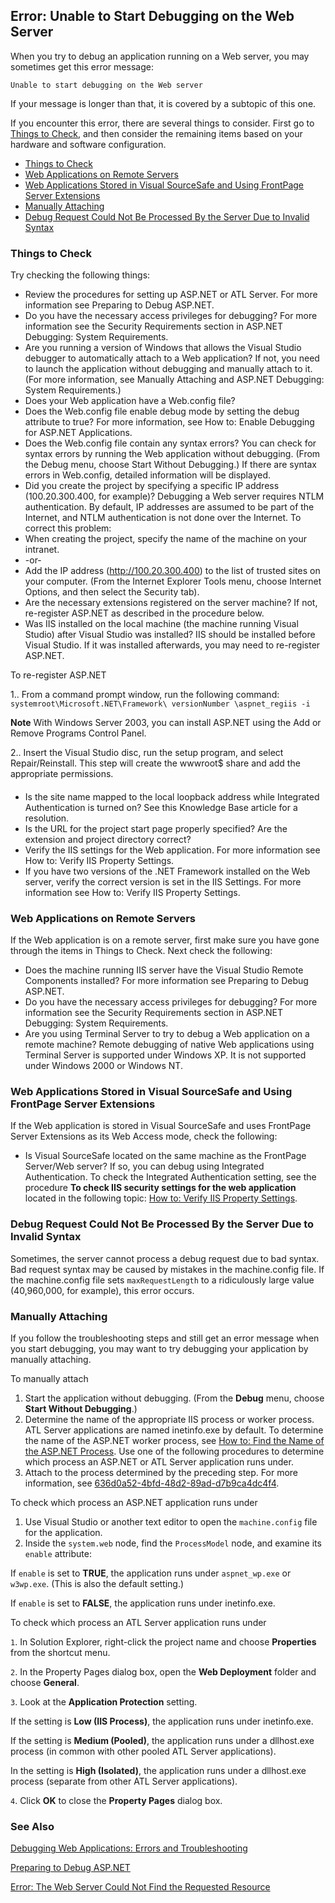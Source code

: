 ## Error: Unable to Start Debugging on the Web Server ##

When you try to debug an application running on a Web server, you may sometimes get this error message:

	Unable to start debugging on the Web server

If your message is longer than that, it is covered by a subtopic of this one.

If you encounter this error, there are several things to consider. First go to [Things to Check](#vxtbshttpservererrorsthingstocheck), and then consider the remaining items based on your hardware and software configuration.

- [Things to Check](#vxtbshttpservererrorsthingstocheck)
- [Web Applications on Remote Servers](#vxtbshttpservererrorswebapplicationsonremoteservers)
- [Web Applications Stored in Visual SourceSafe and Using FrontPage Server Extensions](#vxtbshttpservererrorswebapplicationsstoredinvisualsourcesafeandusingfrontpageserverextensions)
- [Manually Attaching](#vxtbshttpservererrorsmanuallyattaching)
- [Debug Request Could Not Be Processed By the Server Due to Invalid Syntax](#vxtbshttpservererrorsmanuallyattaching)

### <a name="vxtbshttpservererrorsthingstocheck"></a>Things to Check ###

Try checking the following things:

- Review the procedures for setting up ASP.NET or ATL Server. For more information see Preparing to Debug ASP.NET.
- Do you have the necessary access privileges for debugging? For more information see the Security Requirements section in ASP.NET Debugging: System Requirements.
- Are you running a version of Windows that allows the Visual Studio debugger to automatically attach to a Web application? If not, you need to launch the application without debugging and manually attach to it. (For more information, see Manually Attaching and ASP.NET Debugging: System Requirements.)
- Does your Web application have a Web.config file?
 - Does the Web.config file enable debug mode by setting the debug attribute to true? For more information, see How to: Enable Debugging for ASP.NET Applications.
 - Does the Web.config file contain any syntax errors? You can check for syntax errors by running the Web application without debugging. (From the Debug menu, choose Start Without Debugging.) If there are syntax errors in Web.config, detailed information will be displayed.
- Did you create the project by specifying a specific IP address (100.20.300.400, for example)? Debugging a Web server requires NTLM authentication. By default, IP addresses are assumed to be part of the Internet, and NTLM authentication is not done over the Internet. To correct this problem:
 - When creating the project, specify the name of the machine on your intranet.
 - -or-
 - Add the IP address (http://100.20.300.400) to the list of trusted sites on your computer. (From the Internet Explorer Tools menu, choose Internet Options, and then select the Security tab).
- Are the necessary extensions registered on the server machine? If not, re-register ASP.NET as described in the procedure below.
- Was IIS installed on the local machine (the machine running Visual Studio) after Visual Studio was installed? IIS should be installed before Visual Studio. If it was installed afterwards, you may need to re-register ASP.NET.

To re-register ASP.NET

 1.. From a command prompt window, run the following command: `systemroot\Microsoft.NET\Framework\ versionNumber \aspnet_regiis -i`

**Note**   With Windows Server 2003, you can install ASP.NET using the Add or Remove Programs Control Panel.

 2.. Insert the Visual Studio disc, run the setup program, and select Repair/Reinstall. This step will create the wwwroot$ share and add the appropriate permissions.

####

- Is the site name mapped to the local loopback address while Integrated Authentication is turned on? See this Knowledge Base article for a resolution.
- Is the URL for the project start page properly specified? Are the extension and project directory correct?
- Verify the IIS settings for the Web application. For more information see How to: Verify IIS Property Settings.
- If you have two versions of the .NET Framework installed on the Web server, verify the correct version is set in the IIS Settings. For more information see How to: Verify IIS Property Settings. 

### <a name="vxtbshttpservererrorswebapplicationsonremoteservers"></a>Web Applications on Remote Servers ###

If the Web application is on a remote server, first make sure you have gone through the items in Things to Check. Next check the following:

- Does the machine running IIS server have the Visual Studio Remote Components installed? For more information see Preparing to Debug ASP.NET.
- Do you have the necessary access privileges for debugging? For more information see the Security Requirements section in ASP.NET Debugging: System Requirements.
- Are you using Terminal Server to try to debug a Web application on a remote machine? Remote debugging of native Web applications using Terminal Server is supported under Windows XP. It is not supported under Windows 2000 or Windows NT.

### <a name="vxtbshttpservererrorswebapplicationsstoredinvisualsourcesafeandusingfrontpageserverextensions"></a>Web Applications Stored in Visual SourceSafe and Using FrontPage Server Extensions ###

If the Web application is stored in Visual SourceSafe and uses FrontPage Server Extensions as its Web Access mode, check the following:

- Is Visual SourceSafe located on the same machine as the FrontPage Server/Web server? If so, you can debug using Integrated Authentication. To check the Integrated Authentication setting, see the procedure **To check IIS security settings for the web application** located in the following topic: [How to: Verify IIS Property Settings](.ms165023.aspx).

### Debug Request Could Not Be Processed By the Server Due to Invalid Syntax ###

Sometimes, the server cannot process a debug request due to bad syntax. Bad request syntax may be caused by mistakes in the machine.config file. If the machine.config file sets `maxRequestLength` to a ridiculously large value (40,960,000, for example), this error occurs.

### <a name="vxtbshttpservererrorsmanuallyattaching"></a>Manually Attaching ###

If you follow the troubleshooting steps and still get an error message when you start debugging, you may want to try debugging your application by manually attaching.

To manually attach

1. Start the application without debugging. (From the **Debug** menu, choose **Start Without Debugging**.)
2. Determine the name of the appropriate IIS process or worker process. ATL Server applications are named inetinfo.exe by default. To determine the name of the ASP.NET worker process, see [How to: Find the Name of the ASP.NET Process](./ms241730.aspx). 
Use one of the following procedures to determine which process an ASP.NET or ATL Server application runs under.
4. Attach to the process determined by the preceding step. For more information, see [636d0a52-4bfd-48d2-89ad-d7b9ca4dc4f4](./dwesw3ee(VS.140).aspx#NotExistJustToMakeTheAElementVisible).

To check which process an ASP.NET application runs under

1. Use Visual Studio or another text editor to open the `machine.config` file for the application.
2. Inside the `system.web` node, find the `ProcessModel` node, and examine its `enable` attribute:

If `enable` is set to **TRUE**, the application runs under `aspnet_wp.exe` or `w3wp.exe`. (This is also the default setting.)

If `enable` is set to **FALSE**, the application runs under inetinfo.exe. 


To check which process an ATL Server application runs under

`1`. In Solution Explorer, right-click the project name and choose **Properties** from the shortcut menu.

`2`. In the <Project> Property Pages dialog box, open the **Web Deployment** folder and choose **General**.

`3`. Look at the **Application Protection** setting.

If the setting is **Low (IIS Process)**, the application runs under inetinfo.exe.

If the setting is **Medium (Pooled)**, the application runs under a dllhost.exe process (in common with other pooled ATL Server applications).

In the setting is **High (Isolated)**, the application runs under a dllhost.exe process (separate from other ATL Server applications).

`4`. Click **OK** to close the **<Project> Property Pages** dialog box.

### See Also ###

[Debugging Web Applications: Errors and Troubleshooting](./h35f56yz.aspx)

[Preparing to Debug ASP.NET](./ms165006.aspx)

[Error: The Web Server Could Not Find the Requested Resource](./ms165025.aspx)
